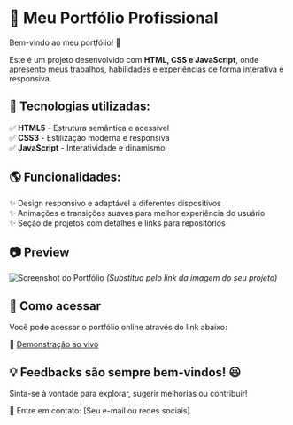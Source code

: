 # 📌 Meu Portfólio Profissional  

Bem-vindo ao meu portfólio! 🚀  

Este é um projeto desenvolvido com **HTML, CSS e JavaScript**, onde apresento meus trabalhos, habilidades e experiências de forma interativa e responsiva.  

## 🔹 Tecnologias utilizadas:  
✅ **HTML5** - Estrutura semântica e acessível  
✅ **CSS3** - Estilização moderna e responsiva  
✅ **JavaScript** - Interatividade e dinamismo  

## 🌎 Funcionalidades:  
✨ Design responsivo e adaptável a diferentes dispositivos  
✨ Animações e transições suaves para melhor experiência do usuário  
✨ Seção de projetos com detalhes e links para repositórios  

## 📷 Preview  
![Screenshot do Portfólio](link-da-imagem-aqui) *(Substitua pelo link da imagem do seu projeto)*  

## 🚀 Como acessar  
Você pode acessar o portfólio online através do link abaixo:  

🔗 [Demonstração ao vivo](#cauaalencarr.github.io/Portf-lio/)  

## 💡 Feedbacks são sempre bem-vindos! 😃  
Sinta-se à vontade para explorar, sugerir melhorias ou contribuir!  

📩 Entre em contato: [Seu e-mail ou redes sociais]  
